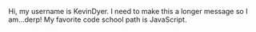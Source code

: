 Hi, my username is KevinDyer. I need to make this a longer message so I am...derp!
My favorite code school path is JavaScript.
